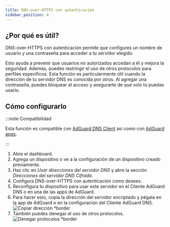 ```yaml
---
title: DNS-over-HTTPS con autenticación
sidebar_position: 4
---
```


## ¿Por qué es útil?

DNS-over-HTTPS con autenticación permite que configures un nombre de usuario y una contraseña para acceder a tu servidor elegido.

Esto ayuda a prevenir que usuarios no autorizados accedan a él y mejora la seguridad. Además, puedes restringir el uso de otros protocolos para perfiles específicos. Esta función es particularmente útil cuando la dirección de tu servidor DNS es conocida por otros. Al agregar una contraseña, puedes bloquear el acceso y asegurarte de que solo tú puedas usarlo.

## Cómo configurarlo

:::note Compatibilidad

Esta función es compatible con [AdGuard DNS Client](/dns-client/overview.md) así como con [AdGuard apps](https://adguard.com/welcome.html).

:::

1. Abre el dashboard.
2. Agrega un dispositivo o ve a la configuración de un dispositivo creado previamente.
3. Haz clic en _Usar direcciones del servidor DNS_ y abre la sección _Direcciones del servidor DNS Cifrada_.
4. Configura DNS-over-HTTPS con autenticación como desees.
5. Reconfigura tu dispositivo para usar este servidor en el Cliente AdGuard DNS o en una de las apps de AdGuard.
6. Para hacer esto, copia la dirección del servidor encriptado y pégala en la app de AdGuard o en la configuración del Cliente AdGuard DNS.
    ![Copiar dirección \*border](https://cdn.adtidy.org/content/kb/dns/private/new_dns/connect/doh_step6.png)
7. También puedes denegar el uso de otros protocolos.
    ![Denegar protocolos \*border](https://cdn.adtidy.org/content/kb/dns/private/new_dns/connect/deny_protocol.png)
